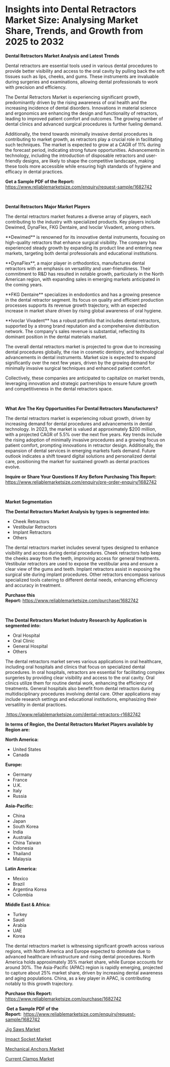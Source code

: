 <p><h1>Insights into Dental Retractors Market Size: Analysing Market Share, Trends, and Growth from 2025 to 2032</h1></p><p><strong>Dental Retractors Market Analysis and Latest Trends</strong></p>
<p><p>Dental retractors are essential tools used in various dental procedures to provide better visibility and access to the oral cavity by pulling back the soft tissues such as lips, cheeks, and gums. These instruments are invaluable during surgeries and examinations, allowing dental professionals to work with precision and efficiency.</p><p>The Dental Retractors Market is experiencing significant growth, predominantly driven by the rising awareness of oral health and the increasing incidence of dental disorders. Innovations in material science and ergonomics are enhancing the design and functionality of retractors, leading to improved patient comfort and outcomes. The growing number of dental clinics and advanced surgical procedures is further fueling demand.</p><p>Additionally, the trend towards minimally invasive dental procedures is contributing to market growth, as retractors play a crucial role in facilitating such techniques. The market is expected to grow at a CAGR of 11% during the forecast period, indicating strong future opportunities. Advancements in technology, including the introduction of disposable retractors and user-friendly designs, are likely to shape the competitive landscape, making these tools more accessible while ensuring high standards of hygiene and efficacy in dental practices.</p></p>
<p><strong>Get a Sample PDF of the Report:&nbsp;</strong> <a href="https://www.reliablemarketsize.com/enquiry/request-sample/1682742?utm_campaign=2005&utm_medium=2&utm_source=Github&utm_content=ia&utm_term=26032025&utm_id=dental-retractors">https://www.reliablemarketsize.com/enquiry/request-sample/1682742</a></p>
<p>&nbsp;</p>
<p><strong>Dental Retractors Major Market Players</strong></p>
<p><p>The dental retractors market features a diverse array of players, each contributing to the industry with specialized products. Key players include Dewimed, DynaFlex, FKG Dentaire, and Ivoclar Vivadent, among others.</p><p>**Dewimed** is renowned for its innovative dental instruments, focusing on high-quality retractors that enhance surgical visibility. The company has experienced steady growth by expanding its product line and entering new markets, targeting both dental professionals and educational institutions.</p><p>**DynaFlex**, a major player in orthodontics, manufactures dental retractors with an emphasis on versatility and user-friendliness. Their commitment to R&D has resulted in notable growth, particularly in the North American region, with expanding sales in emerging markets anticipated in the coming years.</p><p>**FKG Dentaire** specializes in endodontics and has a growing presence in the dental retractor segment. Its focus on quality and efficient production processes supports its revenue growth trajectory, with an expected increase in market share driven by rising global awareness of oral hygiene.</p><p>**Ivoclar Vivadent** has a robust portfolio that includes dental retractors, supported by a strong brand reputation and a comprehensive distribution network. The company's sales revenue is substantial, reflecting its dominant position in the dental materials market.</p><p>The overall dental retractors market is projected to grow due to increasing dental procedures globally, the rise in cosmetic dentistry, and technological advancements in dental instruments. Market size is expected to expand significantly over the next few years, driven by the growing demand for minimally invasive surgical techniques and enhanced patient comfort. </p><p>Collectively, these companies are anticipated to capitalize on market trends, leveraging innovation and strategic partnerships to ensure future growth and competitiveness in the dental retractors space.</p></p>
<p>&nbsp;</p>
<p><strong>What Are The Key Opportunities For Dental Retractors Manufacturers?</strong></p>
<p><p>The dental retractors market is experiencing robust growth, driven by increasing demand for dental procedures and advancements in dental technology. In 2023, the market is valued at approximately $200 million, with a projected CAGR of 5.5% over the next five years. Key trends include the rising adoption of minimally invasive procedures and a growing focus on patient comfort, prompting innovations in retractor design. Additionally, the expansion of dental services in emerging markets fuels demand. Future outlook indicates a shift toward digital solutions and personalized dental care, positioning the market for sustained growth as dental practices evolve.</p></p>
<p><strong>Inquire or Share Your Questions If Any Before Purchasing This Report:</strong> <a href="https://www.reliablemarketsize.com/enquiry/pre-order-enquiry/1682742?utm_campaign=2005&utm_medium=2&utm_source=Github&utm_content=ia&utm_term=26032025&utm_id=dental-retractors">https://www.reliablemarketsize.com/enquiry/pre-order-enquiry/1682742</a></p>
<p>&nbsp;</p>
<p><strong>Market Segmentation</strong></p>
<p><strong>The Dental Retractors Market Analysis by types is segmented into:</strong></p>
<p><ul><li>Cheek Retractors</li><li>Vestibular Retractors</li><li>Implant Retractors</li><li>Others</li></ul></p>
<p><p>The dental retractors market includes several types designed to enhance visibility and access during dental procedures. Cheek retractors help keep the cheeks away from the teeth, improving access for general treatments. Vestibular retractors are used to expose the vestibular area and ensure a clear view of the gums and teeth. Implant retractors assist in exposing the surgical site during implant procedures. Other retractors encompass various specialized tools catering to different dental needs, enhancing efficiency and accuracy in treatment.</p></p>
<p><strong>Purchase this Report:&nbsp;</strong><a href="https://www.reliablemarketsize.com/purchase/1682742?utm_campaign=2005&utm_medium=2&utm_source=Github&utm_content=ia&utm_term=26032025&utm_id=dental-retractors">https://www.reliablemarketsize.com/purchase/1682742</a></p>
<p>&nbsp;</p>
<p><strong>The Dental Retractors Market Industry Research by Application is segmented into:</strong></p>
<p><ul><li>Oral Hospital</li><li>Oral Clinic</li><li>General Hospital</li><li>Others</li></ul></p>
<p><p>The dental retractors market serves various applications in oral healthcare, including oral hospitals and clinics that focus on specialized dental procedures. In oral hospitals, retractors are essential for facilitating complex surgeries by providing clear visibility and access to the oral cavity. Oral clinics utilize them for routine dental work, enhancing the efficiency of treatments. General hospitals also benefit from dental retractors during multidisciplinary procedures involving dental care. Other applications may include research settings and educational institutions, emphasizing their versatility in dental practices.</p></p>
<p><a href="https://www.reliablemarketsize.com/dental-retractors-r1682742?utm_campaign=2005&utm_medium=2&utm_source=Github&utm_content=ia&utm_term=26032025&utm_id=dental-retractors">&nbsp;https://www.reliablemarketsize.com/dental-retractors-r1682742</a></p>
<p><strong>In terms of Region, the Dental Retractors Market Players available by Region are:</strong></p>
<p>
    <p> <strong> North America: </strong>
        <ul>
            <li>United States</li>
            <li>Canada</li>
        </ul>
        </p> 
    <p> <strong> Europe: </strong>
        <ul>
            <li>Germany</li>
            <li>France</li>
            <li>U.K.</li>
            <li>Italy</li>
            <li>Russia</li>
        </ul>
        </p> 
    <p> <strong> Asia-Pacific: </strong>
        <ul>
            <li>China</li>
            <li>Japan</li>
            <li>South Korea</li>
            <li>India</li>
            <li>Australia</li>
            <li>China Taiwan</li>
            <li>Indonesia</li>
            <li>Thailand</li>
            <li>Malaysia</li>
        </ul>
        </p> 
    <p> <strong> Latin America: </strong>
        <ul>
            <li>Mexico</li>
            <li>Brazil</li>
            <li>Argentina Korea</li>
            <li>Colombia</li>
        </ul>
        </p> 
    <p> <strong> Middle East & Africa: </strong>
        <ul>
            <li>Turkey</li>
            <li>Saudi</li>
            <li>Arabia</li>
            <li>UAE</li>
            <li>Korea</li>
        </ul>
    </p>
    </p>
<p><p>The dental retractors market is witnessing significant growth across various regions, with North America and Europe expected to dominate due to advanced healthcare infrastructure and rising dental procedures. North America holds approximately 35% market share, while Europe accounts for around 30%. The Asia-Pacific (APAC) region is rapidly emerging, projected to capture about 25% market share, driven by increasing dental awareness and aging populations. China, as a key player in APAC, is contributing notably to this growth trajectory.</p></p>
<p><strong>Purchase this Report: </strong><a href="https://www.reliablemarketsize.com/purchase/1682742?utm_campaign=2005&utm_medium=2&utm_source=Github&utm_content=ia&utm_term=26032025&utm_id=dental-retractors">https://www.reliablemarketsize.com/purchase/1682742</a></p>
<p>&nbsp;<strong>Get a Sample PDF of the Report:&nbsp;&nbsp;</strong><a href="https://www.reliablemarketsize.com/enquiry/request-sample/1682742?utm_campaign=2005&utm_medium=2&utm_source=Github&utm_content=ia&utm_term=26032025&utm_id=dental-retractors">https://www.reliablemarketsize.com/enquiry/request-sample/1682742</a></p>
<p><strong></strong></p>
<p><p><a href="https://github.com/kakeryttri0c/Market-Research-Report-List-1/blob/main/jig-saws-market.md?utm_campaign=2005&utm_medium=2&utm_source=Github&utm_content=ia&utm_term=26032025&utm_id=dental-retractors">Jig Saws Market</a></p><p><a href="https://github.com/BrandonBrown3773/Market-Research-Report-List-1/blob/main/impact-socket-market.md?utm_campaign=2005&utm_medium=2&utm_source=Github&utm_content=ia&utm_term=26032025&utm_id=dental-retractors">Impact Socket Market</a></p><p><a href="https://github.com/sleeprudantf/Market-Research-Report-List-1/blob/main/mechanical-anchors-market.md?utm_campaign=2005&utm_medium=2&utm_source=Github&utm_content=ia&utm_term=26032025&utm_id=dental-retractors">Mechanical Anchors Market</a></p><p><a href="https://github.com/lylyparadise/Market-Research-Report-List-6/blob/main/current-clamps-market.md?utm_campaign=2005&utm_medium=2&utm_source=Github&utm_content=ia&utm_term=26032025&utm_id=dental-retractors">Current Clamps Market</a></p></p>